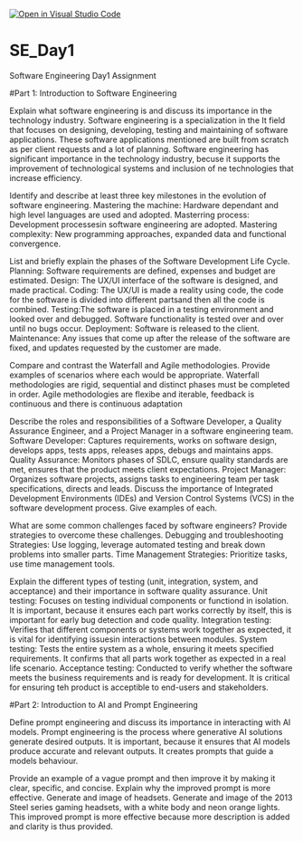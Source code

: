 [![Open in Visual Studio Code](https://classroom.github.com/assets/open-in-vscode-2e0aaae1b6195c2367325f4f02e2d04e9abb55f0b24a779b69b11b9e10269abc.svg)](https://classroom.github.com/online_ide?assignment_repo_id=18459423&assignment_repo_type=AssignmentRepo)
# SE_Day1
Software Engineering Day1 Assignment

#Part 1: Introduction to Software Engineering

Explain what software engineering is and discuss its importance in the technology industry.
Software engineering is a specialization in the It field that focuses on designing, developing, testing and maintaining of software applications. These software applications mentioned are built from scratch as per client requests and a lot of planning. Software engineering has significant importance in the technology industry, becuse it supports the improvement of technological systems and inclusion of ne technologies that increase efficiency.


Identify and describe at least three key milestones in the evolution of software engineering.
Mastering the machine: Hardware dependant and high level languages are used and adopted.
Masterring process: Development processesin software engineering are adopted.
Mastering complexity: New programming approaches, expanded data and functional convergence.

List and briefly explain the phases of the Software Development Life Cycle.
Planning: Software requirements are defined, expenses and budget are estimated.
Design: The UX/UI interface of the software is designed, and made practical.
Coding: The UX/UI is made a reality using code, the code for the software is divided into different partsand then all the code is combined.
Testing:The software is placed in a testing environment and looked over and debugged. Software functionality is tested over and over until no bugs occur.
Deployment: Software is released to the client.
Maintenance: Any issues that come up after the release of the software are fixed, and updates requested by the customer are made.

Compare and contrast the Waterfall and Agile methodologies. Provide examples of scenarios where each would be appropriate.
Waterfall methodologies are rigid, sequential and distinct phases must be completed in order.
Agile methodologies are flexibe and iterable, feedback is continuous and there is continuous adaptation

Describe the roles and responsibilities of a Software Developer, a Quality Assurance Engineer, and a Project Manager in a software engineering team.
Software Developer: Captures requirements, works on software design, develops apps, tests apps, releases apps, debugs and maintains apps.
Quality Assurance: Monitors phases of SDLC, ensure quality standards are met, ensures that the product meets client expectations.
Project Manager: Organizes software projects, assigns tasks to engineering team per task specifications, directs and leads.
Discuss the importance of Integrated Development Environments (IDEs) and Version Control Systems (VCS) in the software development process. Give examples of each.


What are some common challenges faced by software engineers? Provide strategies to overcome these challenges.
Debugging and troubleshooting
Strategies: Use logging, leverage automated testing and break down problems into smaller parts.
Time Management
Strategies: Prioritize tasks, use time management tools.

Explain the different types of testing (unit, integration, system, and acceptance) and their importance in software quality assurance.
Unit testing: Focuses on testing individual components or functiond in isolation. It is important, because it ensures each part works correctly by itself, this is important for early bug detection and code quality.
Integration testing: Verifies that different components or systems work together as expected, it is vital for identifying issuesin interactions between modules.
System testing: Tests the entire system as a whole, ensuring it meets specified requirements. It confirms that all parts work together as expected in a real life scenario.
Acceptance testing: Conducted to verify whether the software meets the business requirements and is ready for development. It is critical for ensuring teh product is acceptible to end-users and stakeholders.

#Part 2: Introduction to AI and Prompt Engineering


Define prompt engineering and discuss its importance in interacting with AI models.
Prompt engineering is the process where generative AI solutions generate desired outputs. It is important, because it ensures that AI models produce accurate and relevant outputs. It creates prompts that guide a models behaviour.

Provide an example of a vague prompt and then improve it by making it clear, specific, and concise. Explain why the improved prompt is more effective.
Generate and image of headsets.
Generate and image of the 2013 Steel series gaming headsets, with a white body and neon orange lights.
This improved prompt is more effective because more description is added and clarity is thus provided.
